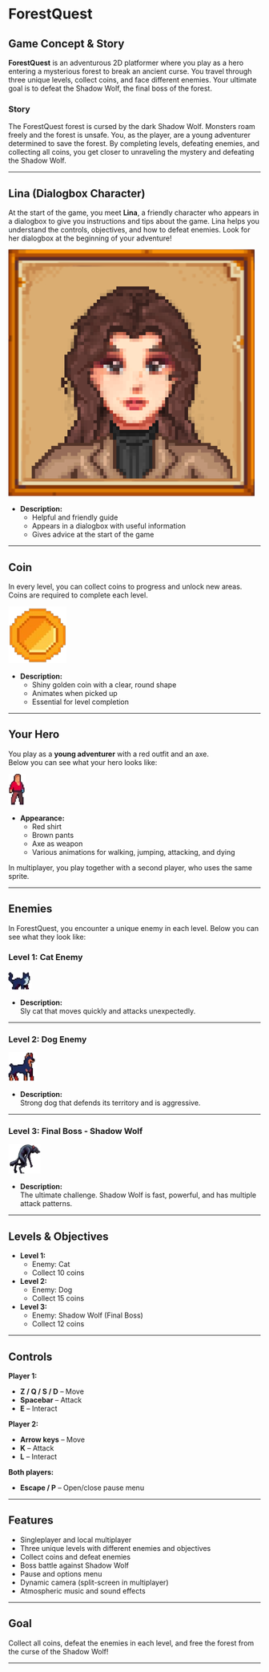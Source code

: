# ForestQuest

## Game Concept & Story

**ForestQuest** is an adventurous 2D platformer where you play as a hero entering a mysterious forest to break an ancient curse. You travel through three unique levels, collect coins, and face different enemies. Your ultimate goal is to defeat the Shadow Wolf, the final boss of the forest.

### Story

The ForestQuest forest is cursed by the dark Shadow Wolf. Monsters roam freely and the forest is unsafe. You, as the player, are a young adventurer determined to save the forest. By completing levels, defeating enemies, and collecting all coins, you get closer to unraveling the mystery and defeating the Shadow Wolf.

---

## Lina (Dialogbox Character)

At the start of the game, you meet **Lina**, a friendly character who appears in a dialogbox to give you instructions and tips about the game. Lina helps you understand the controls, objectives, and how to defeat enemies. Look for her dialogbox at the beginning of your adventure!

![Lina Portrait](Public/LinaPortrait.png)

- **Description:**
  - Helpful and friendly guide
  - Appears in a dialogbox with useful information
  - Gives advice at the start of the game

---

## Coin

In every level, you can collect coins to progress and unlock new areas. Coins are required to complete each level.

![Coin](Public/coin.png)

- **Description:**
  - Shiny golden coin with a clear, round shape
  - Animates when picked up
  - Essential for level completion

---

## Your Hero

You play as a **young adventurer** with a red outfit and an axe.  
Below you can see what your hero looks like:

![Hero Sprite](Public/hero.PNG)

- **Appearance:**
  - Red shirt
  - Brown pants
  - Axe as weapon
  - Various animations for walking, jumping, attacking, and dying

In multiplayer, you play together with a second player, who uses the same sprite.

---

## Enemies

In ForestQuest, you encounter a unique enemy in each level. Below you can see what they look like:

### Level 1: Cat Enemy

![Cat Enemy](Public/cat.PNG)

- **Description:**  
  Sly cat that moves quickly and attacks unexpectedly.

---

### Level 2: Dog Enemy

![Dog Enemy](Public/dog.PNG)

- **Description:**  
  Strong dog that defends its territory and is aggressive.

---

### Level 3: Final Boss - Shadow Wolf

![Shadow Wolf Boss](Public/wolf.png)

- **Description:**  
  The ultimate challenge. Shadow Wolf is fast, powerful, and has multiple attack patterns.

---

## Levels & Objectives

- **Level 1:**
  - Enemy: Cat
  - Collect 10 coins
- **Level 2:**
  - Enemy: Dog
  - Collect 15 coins
- **Level 3:**
  - Enemy: Shadow Wolf (Final Boss)
  - Collect 12 coins

---

## Controls

**Player 1:**

- **Z / Q / S / D** – Move
- **Spacebar** – Attack
- **E** – Interact

**Player 2:**

- **Arrow keys** – Move
- **K** – Attack
- **L** – Interact

**Both players:**

- **Escape / P** – Open/close pause menu

---

## Features

- Singleplayer and local multiplayer
- Three unique levels with different enemies and objectives
- Collect coins and defeat enemies
- Boss battle against Shadow Wolf
- Pause and options menu
- Dynamic camera (split-screen in multiplayer)
- Atmospheric music and sound effects

---

## Goal

Collect all coins, defeat the enemies in each level, and free the forest from the curse of the Shadow Wolf!

---

